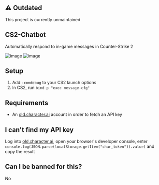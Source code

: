 ## ⚠️ Outdated
This project is currently unmaintained

## CS2-Chatbot
Automatically respond to in-game messages in Counter-Strike 2

![image](https://github.com/skelcium/CS2-Chatbot/assets/141345390/aaaea781-60a2-4fcb-881b-178f3c0b621d)
![image](https://github.com/skel-sys/CS2-Chatbot/assets/141345390/9b8a3948-cf43-4960-a786-b87e83be4abb)

## Setup
1. Add `-condebug` to your CS2 launch options
2. In CS2, run `bind p "exec message.cfg"`

## Requirements
- An [old.character.ai](https://old.character.ai/) account in order to fetch an API key

## I can't find my API key
Log into [old.character.ai](https://old.character.ai/), open your browser's developer console, enter `console.log(JSON.parse(localStorage.getItem("char_token")).value)` and copy the result

## Can I be banned for this?
No
